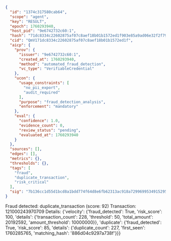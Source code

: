 ```json
{
  "id": "1374c317580cab64",
  "scope": "agent",
  "key": "RESULT",
  "epoch": 1760293940,
  "host_pid": "9e6742732c60:1",
  "hash": "71dc8334c22602875af07c8aef18b01b1572ed1f903e85a9ad06e32f2f795ef2",
  "cid": "QmV171dc8334c22602875af07c8aef18b01b1572ed1f",
  "aicp": {
    "prov": {
      "issuer": "9e6742732c60:1",
      "created_at": 1760293940,
      "method": "automated_fraud_detection",
      "vc_type": "VerifiableCredential"
    },
    "ucon": {
      "usage_constraints": [
        "no_pii_export",
        "audit_required"
      ],
      "purpose": "fraud_detection_analysis",
      "enforcement": "mandatory"
    },
    "eval": {
      "confidence": 1.0,
      "evidence_count": 0,
      "review_status": "pending",
      "evaluated_at": 1760293940
    }
  },
  "sources": [],
  "edges": [],
  "metrics": {},
  "thresholds": {},
  "tags": [
    "fraud",
    "duplicate_transaction",
    "risk_critical"
  ],
  "sig": "7b136cc1d55d1bcd8a1bdd774f64d8e6fb62313ac918a7299699534915295bea"
}
```

Fraud detected: duplicate_transaction (score: 92)
Transaction: 121000243970709
Details: {'velocity': {'fraud_detected': True, 'risk_score': 100, 'details': {'transaction_count': 228, 'threshold': 50, 'total_amount': 20192592, 'amount_threshold': 10000000}}, 'duplicate': {'fraud_detected': True, 'risk_score': 85, 'details': {'duplicate_count': 227, 'first_seen': 1760285765, 'matching_hash': '886d04c9297a738f'}}}